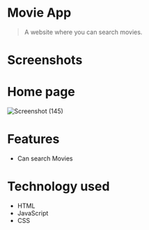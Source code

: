 # Movie App

>A website where you can search movies.

# Screenshots
# Home page
![Screenshot (145)](https://i.postimg.cc/02gzGYPJ/Screenshot-2023-03-24-174210.png)


# Features

- Can search Movies

# Technology used 

- HTML
- JavaScript
- CSS

